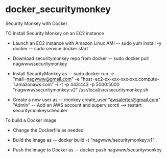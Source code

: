 docker_securitymonkey
=====================

Security Monkey with Docker

TO Install Security Monkey on an EC2 instance

- Launch an EC2 instance with Amazon Linux AMI
-- sudo yum install -y docker
-- sudo service docker start

- Download securitymonkey repo from docker
-- sudo docker pull nagwww/securitymonkey

- Install SecurityMonkey as
--  sudo docker run -e "mail=nagwww@gmail.com" -e "host=ec2-xx-xxx-xxx-xxx.compute-1.amazonaws.com" -i -t -p 443:443 -p 5000:5000 "nagwww/securitymonkey:v2" /usr/local/src/securitymonkey.sh

- Create a new user as
-- monkey create_user "awsalerter@gmail.com" "Admin"
-- Add an AWS account and supervisorctl --> restart securitymonkeyscheduler

To build a Docker image
- Change the Dockerfile as needed

- Build the image as
--  docker build -t "nagwww/securitymonkey:v1" .

- Push the image to Docker as
-- docker push nagwww/securitymonkey
